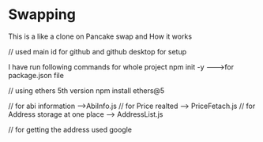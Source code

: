 # Swapping
 This is a like a clone on Pancake swap and How it works

// used main id for github and github desktop for setup

I have run following commands for whole project
npm init -y --->for package.json file


// using ethers 5th version
npm install ethers@5

// for abi information -->AbiInfo.js
// for Price realted --> PriceFetach.js
// for Address storage at one place --> AddressList.js


// for getting the address used google 

